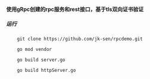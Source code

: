 #### 使用gRpc创建的rpc服务和rest接口，基于tls双向证书验证
##### 运行
```cassandraql
    git clone https://github.com/jk-sen/rpcdemo.git
    
    go mod vendor

    go build server.go

    go build httpServer.go
```
